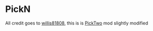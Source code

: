 # PickN
All credit goes to [willis81808](https://github.com/willis81808/), this is is [PickTwo](https://github.com/willis81808/PickTwo/) mod slightly modified

